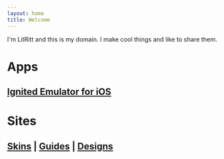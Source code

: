```yaml
---
layout: home
title: Welcome
---
```


I'm LitRitt and this is my domain. I make cool things and like to share them.

# Apps

## [Ignited Emulator for iOS](https://litritt.com/ignited)

# Sites

## [Skins](https://skins.litritt.com) | [Guides](https://guides.litritt.com) | [Designs](https://design.litritt.com)
